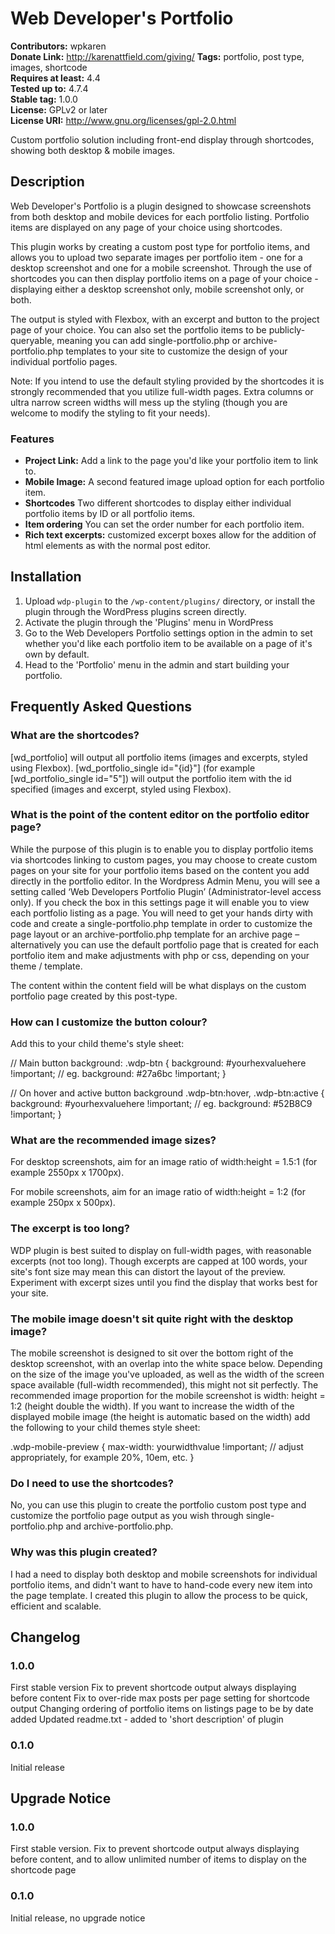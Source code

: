 ﻿# Web Developer's Portfolio 
**Contributors:** wpkaren  
**Donate Link:** http://karenattfield.com/giving/
**Tags:** portfolio, post type, images, shortcode  
**Requires at least:** 4.4  
**Tested up to:** 4.7.4  
**Stable tag:** 1.0.0  
**License:** GPLv2 or later  
**License URI:** http://www.gnu.org/licenses/gpl-2.0.html  

Custom portfolio solution including front-end display through shortcodes, showing both desktop & mobile images.


## Description 

Web Developer's Portfolio is a plugin designed to showcase screenshots from both desktop and mobile devices for each portfolio listing. Portfolio items are displayed on  any page of your choice using shortcodes.

This plugin works by creating a custom post type for portfolio items, and allows you to upload two separate images per portfolio item - one for a desktop screenshot and one for a mobile screenshot. Through the use of shortcodes you can then display portfolio items on a page of your choice - displaying either a desktop screenshot only, mobile screenshot only, or both. 

The output is styled with Flexbox, with an excerpt and button to the project page of your choice. You can also set the portfolio items to be publicly-queryable, meaning you can add single-portfolio.php or archive-portfolio.php templates to your site to customize the design of your individual portfolio pages.

Note: If you intend to use the default styling provided by the shortcodes it is strongly recommended that you utilize full-width pages. Extra columns or ultra narrow screen widths will mess up the styling (though you are welcome to modify the styling to fit your needs).


### Features

* **Project Link:** Add a link to the page you'd like your portfolio item to link to. 
* **Mobile Image:** A second featured image upload option for each portfolio item.
* **Shortcodes** Two different shortcodes to display either individual portfolio items by ID or all portfolio items.
* **Item ordering** You can set the order number for each portfolio item.
* **Rich text excerpts:** customized excerpt boxes allow for the addition of html elements as with the normal post editor.



## Installation 


1. Upload `wdp-plugin` to the `/wp-content/plugins/` directory, or install the plugin through the WordPress plugins screen directly.
1. Activate the plugin through the 'Plugins' menu in WordPress
1. Go to the Web Developers Portfolio settings option in the admin to set whether you'd like each portfolio item to be available on a page of it's own by default.
1. Head to the 'Portfolio' menu in the admin and start building your portfolio.



## Frequently Asked Questions 


### What are the shortcodes? 

[wd_portfolio] will output all portfolio items (images and excerpts, styled using Flexbox).
[wd_portfolio_single id="{id}"] (for example [wd_portfolio_single id="5"]) will output the portfolio item with the id specified (images and excerpt, styled using Flexbox).


### What is the point of the content editor on the portfolio editor page? 

While the purpose of this plugin is to enable you to display portfolio items via shortcodes linking to custom pages, you may choose to create custom pages on your site for your portfolio items based on the content you add directly in the portfolio editor. In the Wordpress Admin Menu, you will see a setting called ‘Web Developers Portfolio Plugin’ (Administrator-level access only). If you check the box in this settings page it will enable you to view each portfolio listing as a page. You will need to get your hands dirty with code and create a single-portfolio.php template in order to customize the page layout or an archive-portfolio.php template for an archive page – alternatively you can use the default portfolio page that is created for each portfolio item and make adjustments with php or css, depending on your theme / template.

The content within the content field will be what displays on the custom portfolio page created by this post-type.


### How can I customize the button colour? 

Add this to your child theme's style sheet:

// Main button background:
.wdp-btn {
background: #yourhexvaluehere !important; // eg. background: #27a6bc !important;
}

// On hover and active button background
.wdp-btn:hover, .wdp-btn:active {
background: #yourhexvaluehere !important; // eg. background: #52B8C9 !important;
}


### What are the recommended image sizes? 

For desktop screenshots, aim for an image ratio of width:height = 1.5:1 (for example 2550px x 1700px). 

For mobile screenshots, aim for an image ratio of width:height = 1:2 (for example 250px x 500px).


### The excerpt is too long? 

WDP plugin is best suited to display on full-width pages, with reasonable excerpts (not too long). Though excerpts are capped at 100 words, your site's font size may mean this can distort the layout of the preview. Experiment with excerpt sizes until you find the display that works best for your site.


### The mobile image doesn't sit quite right with the desktop image? 

The mobile screenshot is designed to sit over the bottom right of the desktop screenshot, with an overlap into the white space below. Depending on the size of the image you've uploaded, as well as the width of the screen space available (full-width recommended), this might not sit perfectly. The recommended image proportion for the mobile screenshot is width: height = 1:2 (height double the width). If you want to increase the width of the displayed mobile image (the height is automatic based on the width) add the following to your child themes style sheet:

.wdp-mobile-preview {
	max-width: yourwidthvalue !important; // adjust appropriately, for example 20%, 10em, etc.
}


### Do I need to use the shortcodes? 

No, you can use this plugin to create the portfolio custom post type and customize the portfolio page output as you wish through single-portfolio.php and archive-portfolio.php.


### Why was this plugin created? 

I had a need to display both desktop and mobile screenshots for individual portfolio items, and didn't want to have to hand-code every new item into the page template. I created this plugin to allow the process to be quick, efficient and scalable.



## Changelog 

### 1.0.0 
First stable version
Fix to prevent shortcode output always displaying before content
Fix to over-ride max posts per page setting for shortcode output
Changing ordering of portfolio items on listings page to be by date added
Updated readme.txt - added to 'short description' of plugin

### 0.1.0 
Initial release

## Upgrade Notice 

### 1.0.0 
First stable version. Fix to prevent shortcode output always displaying before content, and to allow unlimited number of items to display on the shortcode page

### 0.1.0 
Initial release, no upgrade notice




